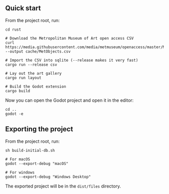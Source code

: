 ## Quick start

From the project root, run:

```
cd rust

# Download the Metropolitan Museum of Art open access CSV
curl https://media.githubusercontent.com/media/metmuseum/openaccess/master/MetObjects.csv --output cache/MetObjects.csv

# Import the CSV into sqlite (--release makes it very fast)
cargo run --release csv

# Lay out the art gallery
cargo run layout

# Build the Godot extension
cargo build
```

Now you can open the Godot project and open it in the editor:

```
cd ..
godot -e
```

## Exporting the project

From the project root, run:

```
sh build-initial-db.sh

# For macOS
godot --export-debug "macOS"

# For windows
godot --export-debug "Windows Desktop"
```

The exported project will be in the `dist/files` directory.
